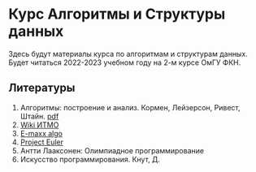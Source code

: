 # Курс Алгоритмы и Структуры данных

Здесь будут материалы курса по алгоритмам и структурам данных. Будет читаться 2022-2023 учебном году на 2-м курсе ОмГУ ФКН.


## Литературы

1. Алгоритмы: построение и анализ. Кормен, Лейзерсон, Ривест, Штайн. [pdf](https://e-maxx.ru/bookz/files/cormen.pdf)
2. [Wiki ИТМО](https://neerc.ifmo.ru/wiki/index.php?title=Алгоритмы_и_структуры_данных)
3. [E-maxx algo](https://e-maxx.ru/algo/)
4. [Project Euler](https://projecteuler.net/)
6. Антти Лааксонен: Олимпиадное программирование
5. Искусство программирования. Кнут, Д. 